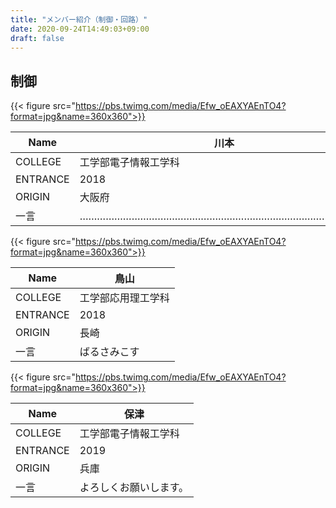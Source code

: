 ```yaml
---
title: "メンバー紹介（制御・回路）"
date: 2020-09-24T14:49:03+09:00
draft: false
---
```


## 制御

{{< figure src="https://pbs.twimg.com/media/Efw_oEAXYAEnTO4?format=jpg&name=360x360">}}

| Name     | 川本                                |
| -------- | ----------------------------------- |
| COLLEGE  | 工学部電子情報工学科                |
| ENTRANCE | 2018                                |
| ORIGIN   | 大阪府                              |
| 一言     | …………………………………………………………………………………….。 |

{{< figure src="https://pbs.twimg.com/media/Efw_oEAXYAEnTO4?format=jpg&name=360x360">}}

| Name     | 鳥山               |
| -------- | ------------------ |
| COLLEGE  | 工学部応用理工学科 |
| ENTRANCE | 2018               |
| ORIGIN   | 長崎               |
| 一言     | ばるさみこす       |

{{< figure src="https://pbs.twimg.com/media/Efw_oEAXYAEnTO4?format=jpg&name=360x360">}}

| Name     | 保津                   |
| -------- | ---------------------- |
| COLLEGE  | 工学部電子情報工学科   |
| ENTRANCE | 2019                   |
| ORIGIN   | 兵庫                   |
| 一言     | よろしくお願いします。 |
